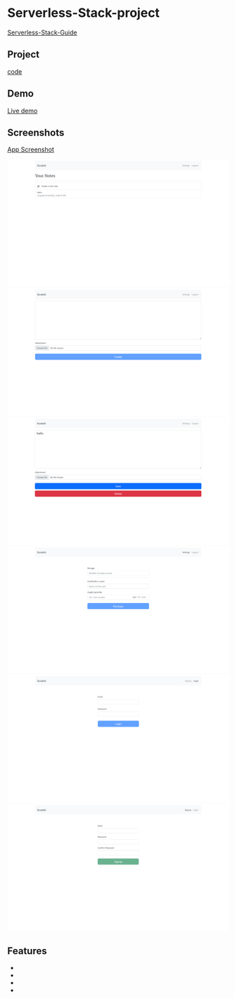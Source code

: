 # Serverless-Stack-project
[Serverless-Stack-Guide](https://serverless-stack.com/#guide)

## Project
[code](Serverless-project)

## Demo
[Live demo](https://d3qgavg8biewqg.cloudfront.net/)

## Screenshots

[App Screenshot]()

<img src="1.png" />
<img src="4.png" />
<img src="2.png" />
<img src="3.png" />
<img src="6.png" />
<img src="7.png" />

## Features

-
-
-
-
